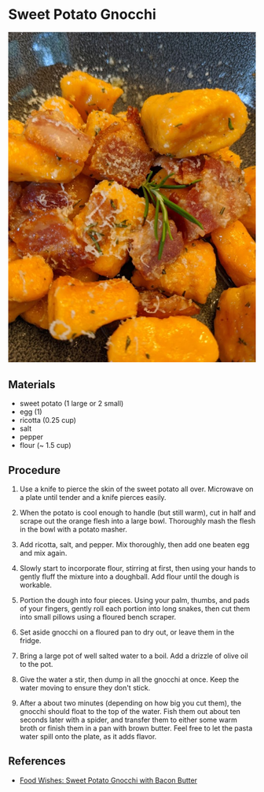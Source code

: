 # Sweet Potato Gnocchi

![](images/sweet-potato-gnocchi.jpg)

## Materials

- sweet potato (1 large or 2 small)
- egg (1)
- ricotta (0.25 cup)
- salt
- pepper
- flour (~ 1.5 cup)

## Procedure

1. Use a knife to pierce the skin of the sweet potato all over.
   Microwave on a plate until tender and a knife pierces easily.

2. When the potato is cool enough to handle (but still warm), cut in
   half and scrape out the orange flesh into a large bowl.  Thoroughly
   mash the flesh in the bowl with a potato masher.

3. Add ricotta, salt, and pepper.  Mix thoroughly, then add one beaten
   egg and mix again.

4. Slowly start to incorporate flour, stirring at first, then using
   your hands to gently fluff the mixture into a doughball.  Add flour
   until the dough is workable.
   
5. Portion the dough into four pieces.  Using your palm, thumbs, and
   pads of your fingers, gently roll each portion into long snakes,
   then cut them into small pillows using a floured bench scraper.
   
6. Set aside gnocchi on a floured pan to dry out, or leave them in the
   fridge.
   
7. Bring a large pot of well salted water to a boil.  Add a drizzle of
   olive oil to the pot.
   
8. Give the water a stir, then dump in all the gnocchi at once.  Keep
   the water moving to ensure they don't stick.
   
9.  After a about two minutes (depending on how big you cut them), the
    gnocchi should float to the top of the water.  Fish them out about
    ten seconds later with a spider, and transfer them to either some
    warm broth or finish them in a pan with brown butter.  Feel free
    to let the pasta water spill onto the plate, as it adds flavor.
	
## References

- [Food Wishes: Sweet Potato Gnocchi with Bacon Butter]

[Food Wishes: Sweet Potato Gnocchi with Bacon Butter]: "https://www.youtube.com/watch?v=q9k5A-Ahpgc"
